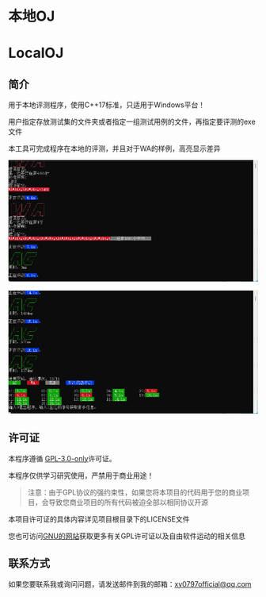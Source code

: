 # 本地OJ

# LocalOJ

## 简介

用于本地评测程序，使用C++17标准，只适用于Windows平台！

用户指定存放测试集的文件夹或者指定一组测试用例的文件，再指定要评测的exe文件

本工具可完成程序在本地的评测，并且对于WA的样例，高亮显示差异

![image](image.png)

![image](image-1.png)

## 许可证

本程序遵循 [GPL-3.0-only](https://opensource.org/license/gpl-3-0/)许可证。

本程序仅供学习研究使用，严禁用于商业用途！

> 注意：由于GPL协议的强约束性，如果您将本项目的代码用于您的商业项目，会导致您商业项目的所有代码被迫全部以相同协议开源

本项目许可证的具体内容详见项目根目录下的LICENSE文件

您也可访问[GNU的网站](https://www.gnu.org/licenses/)获取更多有关GPL许可证以及自由软件运动的相关信息

## 联系方式

如果您要联系我或询问问题，请发送邮件到我的邮箱：xy0797official@qq.com
